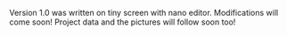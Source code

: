 Version 1.0 was written on tiny screen with nano editor. Modifications will come soon! 
Project data and the pictures will follow soon too!
